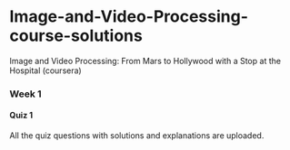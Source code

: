 # Image-and-Video-Processing-course-solutions
Image and Video Processing: From Mars to Hollywood with a Stop at the Hospital (coursera)

### Week 1

#### Quiz 1
All the quiz questions with solutions and explanations are uploaded.
